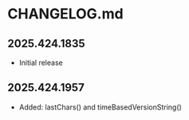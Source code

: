 # CHANGELOG.md

## 2025.424.1835

- Initial release

## 2025.424.1957

- Added: lastChars() and timeBasedVersionString()
